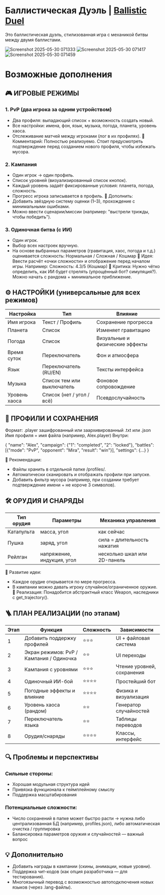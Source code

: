 # Баллистическая Дуэль | [Ballistic Duel](https://github.com/ArtemisYur/BallisticPixelDuel/blob/main/README.en.md)
Это баллистическая дуэль, стилизованная игра с механикой битвы между двумя баллистами.

![Screenshot 2025-05-30 071333](https://github.com/user-attachments/assets/89f6f36a-fba9-4035-897a-475493a550cf)
![Screenshot 2025-05-30 071417](https://github.com/user-attachments/assets/f57b1d91-4535-4b66-b6b0-ac5f6772a45c)
![Screenshot 2025-05-30 071459](https://github.com/user-attachments/assets/41367258-7b77-4080-9760-19251bacfd8f)

# Возможные дополнения

## 🎮 ИГРОВЫЕ РЕЖИМЫ

### 1. PvP (два игрока за одним устройством)
- Два профиля: выпадающий список + возможность создать новый.
- Все настройки: имена, фон, язык, музыка, погода, планета, уровень хаоса.
- Отслеживание матчей между игроками (лог в их профилях).
🔧 Комментарий: Полностью реализуемо. Стоит предусмотреть подтверждение перед созданием нового профиля, чтобы избежать мусора.

### 2. Кампания
- Один игрок → один профиль.
- Список уровней (визуализированный список кнопок).
- Каждый уровень задаёт фиксированные условия: планета, погода, сложность.
- Прогресс игрока записывается в профиль.
🔧 Дополнить:
- Добавить звёздную систему оценки (1–3), прохождение с минимальными ошибками.
- Можно ввести сценарии/миссии (например: "выстрели трижды, чтобы победить").

### 3. Одиночная битва (с ИИ)
- Один игрок.
- Выбор всех настроек вручную.
- На основе выбранных параметров (гравитация, хаос, погода и т.д.) оценивается сложность: Нормальная / Сложная / Кошмар
🔧 Идея: Ввести расчёт «очки сложности» и отображение перед началом игры. Например: Сложность: 4.3/5 (Кошмар)
📌 Критика: Нужно чётко определить, как ИИ будет стрелять (упрощённый бот? симуляция?). Можно начать с рандома + минимальное приближение.

## ⚙️ НАСТРОЙКИ (универсальные для всех режимов)

| Настройка     | Тип                        | Влияние                         |
| ------------- | -------------------------- | ------------------------------- |
| Имя игрока    | Текст / Профиль            | Сохранение прогресса            |
| Планета       | Список                     | Изменяет гравитацию             |
| Погода        | Список                     | Визуальные и физические эффекты |
| Время суток   | Переключатель              | Фон и атмосфера                 |
| Язык          | Переключатель (RU/EN)      | Тексты интерфейса               |
| Музыка        | Список тем или выключатель | Фоновое сопровождение           |
| Уровень хаоса | Список (нет / угол / всё)  | Псевдослучайность               |

## 🧠 ПРОФИЛИ И СОХРАНЕНИЯ

Формат:
.player зашифрованный или заархивированный .txt или .json
Имя профиля = имя файла (например, Alex.player)
Внутри:

{
  "name": "Alex",
  "campaign": {"1": "completed", "2": "locked"},
  "battles": [{"mode": "PvP", "opponent": "Mira", "result": "win"}],
  "settings": {...}
}

🔧 Рекомендации:
- Файлы хранить в отдельной папке /profiles/.
- Автоматически сканировать и отображать профили при запуске.
- Добавить фильтр мусора (например, при создании требует подтверждение имени + не короче 3 символов).

## 🛠️ ОРУДИЯ И СНАРЯДЫ

| Тип орудия | Параметры                  | Механика управления          |
| ---------- | -------------------------- | ---------------------------- |
| Катапульта | масса, угол                | как сейчас                   |
| Пушка      | заряд, угол                | сила = длительность нажатия  |
| Рейлган    | напряжение, индукция, угол | несколько шкал или 2D-панель |

🔧 Развитие идеи:
- Каждое орудие открывается по мере прогресса.
- В кампании можно давать игроку случайное/ограниченное оружие.
📌 Реализация: Понадобится абстрактный класс Weapon, наследники с get_trajectory().

## 🪜 ПЛАН РЕАЛИЗАЦИИ (по этапам)

| Этап | Функция                                  | Сложность | Зависимости                |
| ---- | ---------------------------------------- | --------- | -------------------------- |
| 1    | Добавить поддержку профилей              | ⭐⭐⭐       | UI + файловая система      |
| 2    | Экран режимов: PvP / Кампания / Одиночка | ⭐⭐        | UI переходы                |
| 3    | Кампания с уровнями                      | ⭐⭐⭐       | Чтение уровней, сохранения |
| 4    | Одиночный ИИ-бой                         | ⭐⭐⭐⭐      | Простейший бот             |
| 5    | Погодные эффекты и влияние               | ⭐⭐⭐⭐      | Физика и визуализация      |
| 6    | Уровень хаоса (рандом)                   | ⭐⭐        | Генератор случайностей     |
| 7    | Переключатель языка                      | ⭐⭐        | Таблицы переводов          |
| 8    | Орудия/снаряды                           | ⭐⭐⭐⭐      | Классы, интерфейс          |

## 🔍 Проблемы и перспективы
### Сильные стороны:
- Хорошая модульная структура идей
- Привязка функционала к геймплейному смыслу
- Поддержка масштабирования

### Потенциальные сложности:
- Число сохранений в папке может быстро расти → нужна либо централизованная БД (например, profiles.json), либо автоматическая очистка / группировка
- Балансировка параметров оружия и случайностей — важный вопрос

## 💡 Дополнительно
- Добавить награды в кампании (скины, анимации, новые уровни).
- Поддержка чит-кодов (как опция разработчика — для тестирования).
- Многоязычный перевод с возможностью автоподключения новых языков (через .lang-файлы).
